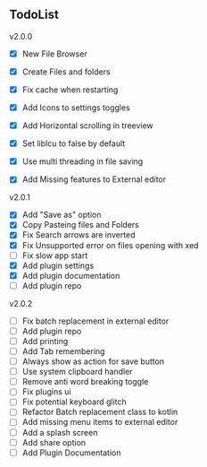 ## TodoList

v2.0.0
- [x] New File Browser
- [x] Create Files and folders
- [x] Fix cache when restarting
- [x] Add Icons to settings toggles
- [x] Add Horizontal scrolling in treeview
- [x] Set libIcu to false by default
- [x] Use multi threading in file saving
- [x] Add Missing features to External editor


v2.0.1
- [x] Add "Save as" option
- [x] Copy Pasteing files and Folders
- [x] Fix Search arrows are inverted
- [x] Fix Unsupported error on files opening with xed
- [ ] Fix slow app start
- [x] Add plugin settings
- [x] Add plugin documentation
- [ ] Add plugin repo

v2.0.2
- [ ] Fix batch replacement in external editor
- [ ] Add plugin repo
- [ ] Add printing
- [ ] Add Tab remembering
- [ ] Always show as action for save button
- [ ] Use system clipboard handler
- [ ] Remove anti word breaking toggle
- [ ] Fix plugins ui
- [ ] Fix potential keyboard glitch
- [ ] Refactor Batch replacement class to kotlin
- [ ] Add missing menu items to external editor
- [ ] Add a splash screen
- [ ] Add share option
- [ ] Add Plugin Documentation